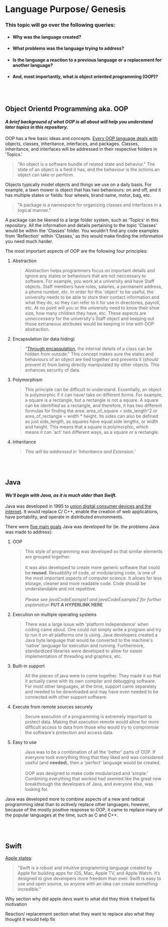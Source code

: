 # Language Purpose/ Genesis
### This topic will go over the following queries:
* #### Why was the language created?
* #### What problems was the language trying to address?
* #### Is the language a reaction to a previous language or a replacement for another language?
* #### And, most importantly, what _is_ object oriented programming (OOP)?
<br></br>
## Object Orientd Programming aka. OOP
#### _A brief background of what OOP is all about will help you understand later topics in this repository._

OOP has a few basic ideas and concepts. [Every OOP language deals with](https://docs.oracle.com/javase/tutorial/java/concepts/) objects, classes, inheritance, interfaces, and packages. Classes, inheritance, and interfaces will be addressed in their respective folders in 'Topics.'

> "An object is a software bundle of related state and behavior." The state of an object is a field it has, and the behaviour is the actions an object can take or perform.

Objects typically model objects and things we use on a daily basis. For example, a lawn mower is object that has two behaviours: on and off, and it has multiple states or fields: four wheels, brand name, motor, bag, etc.

> "A package is a namespace for organizing classes and interfaces in a logical manner." 

A package can be likened to a large folder system, such as 'Topics' in this repository. All the information and details pertaining to the topic 'Classes' would be within the 'Classes' folder. You wouldn't find any code examples from 'Reflection' within 'Classes,' as this would make finding the information you need much harder.

The most important aspects of OOP are the following four principles:
1. Abstraction
   > Abstraction helps programmers focus on important details and ignore any states or behaviours that are not neccessary to software. For example, you work at a university and have Staff objects. Staff members have roles, salaries, a permanent address, a phone number, etc. In order for this 'object' to be useful, the university needs to be able to store their contact information and what they do, so they can refer to it for use in directories, payroll, etc. At no point will you or the university need to know their shoe size, how many children they have, etc. These aspects are _unneccessary_ for the university's Staff object and keeping out those extraneous attributes would be keeping in line with OOP abstraction.
2. Encapsulation (or data hiding)
   > "[Through encapsulation](https://www.tutorialspoint.com/object_oriented_analysis_design/ooad_object_oriented_principles.htm), the internal details of a class can be hidden from outside." This concept makes sure the states and behaviours of an object are tied together and prevents it (_should prevent it_) from being directly manipulated by other objects. This enhances security of data.
3. Polymorphism
   > This principle can be difficult to understand. Essentially, an object is polymorphic if it can have/ take on different forms. For example, a square is a rectangle, but a rectangle is not a square. A square can be identified as a rectangle, and therefore, it has two different formulas for finding the area: area_of_square = side_length^2 *or* area_of_rectangle = width \* height. Its sides can also be defined as just side_length, as squares have equal side lengths, or width and height. This means that a square is polymorphic, which means it can 'act' two different ways, as a square *or* a rectangle.
4. Inheritance
   > *This will be addressed in 'Inheritance and Extension.'*

<br></br>
## Java
#### _We'll begin with Java, as it is much older than Swift._

Java was developed in 1995 to [union digital consumer devices and the internet](http://www.oracle.com/technetwork/java/javase/overview/javahistory-index-198355.html). It would replace C/ C++, enable the creation of web applications, have portability, and operate in distributed environments.

There were [five main goals](http://www.freejavaguide.com/history.html) Java was developed for (ie. the problems Java was made to address):
1. OOP
    > This style of programming was developed so that similar elements are grouped together.<br></br>
    It was also developed to create more generic software that could be **reused**.
    Resuability of code, or modularizing code, is one of the most important aspects of computer science. It allows for less storage, cleaner and more readable code. Code should be understandable and not repetitive. <br></br>
    *Please see javaCodeExample1 and  javaCodeExample2 for further explanation* **PUT A HYPERLINK HERE**
2. Execution on multiple operating systems
    > There was a large issue with 'platform independence' when coding came about. One could not simply write a program and try to run it on all platforms one is using. Java developers created a Java byte language that would be converted to the machine's 'native' language for execution and running. Furthermore, standardized libraries were developed to allow for easier implementation of threading and graphics, etc.
3. Built-in support
    > All the pieces of java were to come together. They made it so that it actually came with its own compiler and debugging software. For most other languages, at the time, support came separately and needed to be downloaded and may have even needed to be connected with other support software.
4. Execute from remote sources securely
    > Secure execution of a programming is extremely important to protect data. Making that execution remote would allow for more difficult access to data from those who would try to compromise the software's protection and access data.
5. Easy to use
    > Java was to be a combination of all the 'better' parts of OOP. If everyone took everything thing that they liked and was considered useful (and **needed**), then a 'perfect' language would be created.  <br></br>
    OOP was designed to make code modularized and 'simple.' Combining everything that worked had seemed like the great new breakthrough the developers of Java, and everyone else, was looking for.

Java was developed more to combine aspects of a new and radical programming ideal than to *actively* replace other languages; however, because of the mostly positive response to OOP, it came to replace many of the popular languages at the time, such as C and C++.

<br></br>
## Swift

[Apple states](https://www.apple.com/swift/):
> "Swift is a robust and intuitive programming language created by Apple for building apps for iOS, Mac, Apple TV, and Apple Watch. It’s designed to give developers more freedom than ever. Swift is easy to use and open source, so anyone with an idea can create something incredible."

Why section
    why did apple devs want to
        what did they think it helped fix
    motivation

Reaction/ replacement section
    what they want to replace
        also what they thought it would help fix


